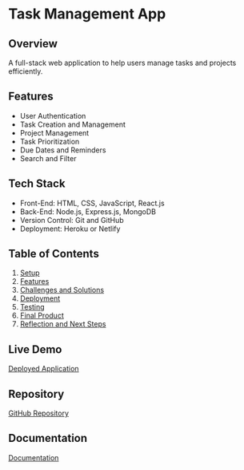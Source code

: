 # Task Management App

## Overview
A full-stack web application to help users manage tasks and projects efficiently.

## Features
- User Authentication
- Task Creation and Management
- Project Management
- Task Prioritization
- Due Dates and Reminders
- Search and Filter

## Tech Stack
- Front-End: HTML, CSS, JavaScript, React.js
- Back-End: Node.js, Express.js, MongoDB
- Version Control: Git and GitHub
- Deployment: Heroku or Netlify

## Table of Contents
1. [Setup](./docs/setup.md)
2. [Features](./docs/features.md)
3. [Challenges and Solutions](./docs/challenges.md)
4. [Deployment](./docs/deployment.md)
5. [Testing](./docs/testing.md)
6. [Final Product](./docs/final_product.md)
7. [Reflection and Next Steps](./docs/reflection.md)

## Live Demo
[Deployed Application](#)

## Repository
[GitHub Repository](https://github.com/joshlloyddev/task-management-app/)

## Documentation
[Documentation](https://joshlloyddev.github.io/task-management-app/)